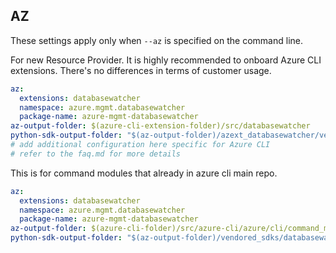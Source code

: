 ## AZ

These settings apply only when `--az` is specified on the command line.

For new Resource Provider. It is highly recommended to onboard Azure CLI extensions. There's no differences in terms of customer usage.

```yaml $(az) && $(target-mode) != 'core'
az:
  extensions: databasewatcher
  namespace: azure.mgmt.databasewatcher
  package-name: azure-mgmt-databasewatcher
az-output-folder: $(azure-cli-extension-folder)/src/databasewatcher
python-sdk-output-folder: "$(az-output-folder)/azext_databasewatcher/vendored_sdks/databasewatcher"
# add additional configuration here specific for Azure CLI
# refer to the faq.md for more details
```

This is for command modules that already in azure cli main repo.

```yaml $(az) && $(target-mode) == 'core'
az:
  extensions: databasewatcher
  namespace: azure.mgmt.databasewatcher
  package-name: azure-mgmt-databasewatcher
az-output-folder: $(azure-cli-folder)/src/azure-cli/azure/cli/command_modules/databasewatcher
python-sdk-output-folder: "$(az-output-folder)/vendored_sdks/databasewatcher"
```
